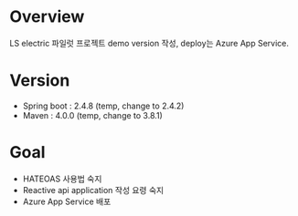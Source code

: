 # Overview
LS electric 파일럿 프로젝트 demo version 작성, deploy는 Azure App Service.

# Version
* Spring boot : 2.4.8 (temp, change to 2.4.2)
* Maven : 4.0.0 (temp, change to 3.8.1)

# Goal
* HATEOAS 사용법 숙지  
* Reactive api application 작성 요령 숙지
* Azure App Service 배포